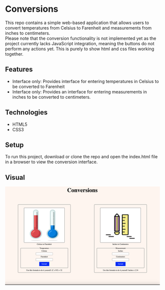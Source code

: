 # Conversions

This repo contains a simple web-based application that allows users to convert temperatures from Celsius to Farenheit and measurements from inches to centimeters.  
Please note that the conversion functionality is not implemented yet as the project currently lacks JavaScript integration, meaning the buttons do not perform any actions yet.
This is purely to show html and css files working together. 

## Features
- Interface only: Provides interface for entering temperatures in Celsius to be converted to Farenheit
- Interface only: Provides an interface for entering measurements in inches to be converted to centimeters.

## Technologies
- HTML5
- CSS3

## Setup
To run this project, download or clone the repo and open the index.html file in a browser to view the conversion interface.

## Visual
![Alt text](screenshot.png)

